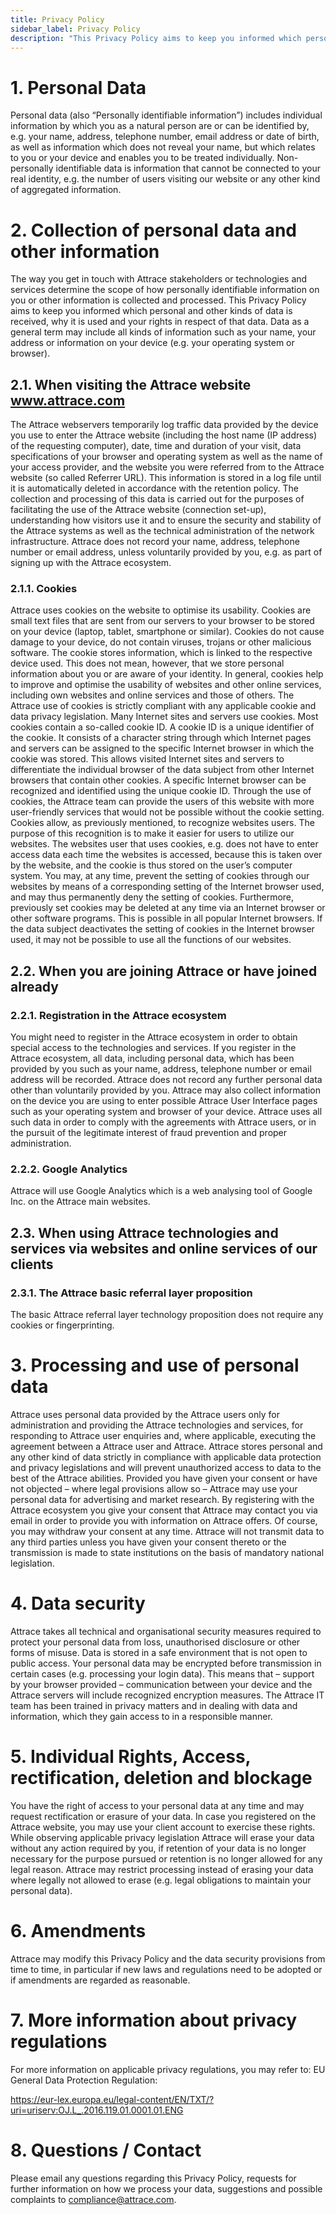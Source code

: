 ```yaml
---
title: Privacy Policy
sidebar_label: Privacy Policy
description: "This Privacy Policy aims to keep you informed which personal and other kinds of data is received, why it is used and your rights in respect of that data"
---
```


# 1. Personal Data

Personal data (also “Personally identifiable information”) includes individual information by which you as a natural person are or can be identified by, e.g. your name, address, telephone number, email address or date of birth, as well as information which does not reveal your name, but which relates to you or your device and enables you to be treated individually. Non-personally identifiable data is information that cannot be connected to your real identity, e.g. the number of users visiting our website or any other kind of aggregated information.

# 2. Collection of personal data and other information

The way you get in touch with Attrace stakeholders or technologies and services determine the scope of how personally identifiable information on you or other information is collected and processed. This Privacy Policy aims to keep you informed which personal and other kinds of data is received, why it is used and your rights in respect of that data. Data as a general term may include all kinds of information such as your name, your address or information on your device (e.g. your operating system or browser).

## 2.1. When visiting the Attrace website www.attrace.com

The Attrace webservers temporarily log traffic data provided by the device you use to enter the Attrace website (including the host name (IP address) of the requesting computer), date, time and duration of your visit, data specifications of your browser and operating system as well as the name of your access provider, and the website you were referred from to the Attrace website (so called Referrer URL). This information is stored in a log file until it is automatically deleted in accordance with the retention policy. The collection and processing of this data is carried out for the purposes of facilitating the use of the Attrace website (connection set-up), understanding how visitors use it and to ensure the security and stability of the Attrace systems as well as the technical administration of the network infrastructure. Attrace does not record your name, address, telephone number or email address, unless voluntarily provided by you, e.g. as part of signing up with the Attrace ecosystem.

### 2.1.1. Cookies

Attrace uses cookies on the website to optimise its usability. Cookies are small text files that are sent from our servers to your browser to be stored on your device (laptop, tablet, smartphone or similar). Cookies do not cause damage to your device, do not contain viruses, trojans or other malicious software. The cookie stores information, which is linked to the respective device used. This does not mean, however, that we store personal information about you or are aware of your identity. In general, cookies help to improve and optimise the usability of websites and other online services, including own websites and online services and those of others. The Attrace use of cookies is strictly compliant with any applicable cookie and data privacy legislation. Many Internet sites and servers use cookies. Most cookies contain a so-called cookie ID. A cookie ID is a unique identifier of the cookie. It consists of a character string through which Internet pages and servers can be assigned to the specific Internet browser in which the cookie was stored. This allows visited Internet sites and servers to differentiate the individual browser of the data subject from other Internet browsers that contain other cookies. A specific Internet browser can be recognized and identified using the unique cookie ID. Through the use of cookies, the Attrace team can provide the users of this website with more user-friendly services that would not be possible without the cookie setting. Cookies allow, as previously mentioned, to recognize websites users. The purpose of this recognition is to make it easier for users to utilize our websites. The websites user that uses cookies, e.g. does not have to enter access data each time the websites is accessed, because this is taken over by the website, and the cookie is thus stored on the user’s computer system. You may, at any time, prevent the setting of cookies through our websites by means of a corresponding setting of the Internet browser used, and may thus permanently deny the setting of cookies. Furthermore, previously set cookies may be deleted at any time via an Internet browser or other software programs. This is possible in all popular Internet browsers. If the data subject deactivates the setting of cookies in the Internet browser used, it may not be possible to use all the functions of our websites.

## 2.2. When you are joining Attrace or have joined already

### 2.2.1. Registration in the Attrace ecosystem

You might need to register in the Attrace ecosystem in order to obtain special access to the technologies and services. If you register in the Attrace ecosystem, all data, including personal data, which has been provided by you such as your name, address, telephone number or email address will be recorded. Attrace does not record any further personal data other than voluntarily provided by you. Attrace may also collect information on the device you are using to enter possible Attrace User Interface pages such as your operating system and browser of your device. Attrace uses all such data in order to comply with the agreements with Attrace users, or in the pursuit of the legitimate interest of fraud prevention and proper administration.

### 2.2.2. Google Analytics

Attrace will use Google Analytics which is a web analysing tool of Google Inc. on the Attrace main websites.

## 2.3. When using Attrace technologies and services via websites and online services of our clients

### 2.3.1. The Attrace basic referral layer proposition

The basic Attrace referral layer technology proposition does not require any cookies or fingerprinting.

# 3. Processing and use of personal data

Attrace uses personal data provided by the Attrace users only for administration and providing the Attrace technologies and services, for responding to Attrace user enquiries and, where applicable, executing the agreement between a Attrace user and Attrace. Attrace stores personal and any other kind of data strictly in compliance with applicable data protection and privacy legislations and will prevent unauthorized access to data to the best of the Attrace abilities. Provided you have given your consent or have not objected – where legal provisions allow so – Attrace may use your personal data for advertising and market research. By registering with the Attrace ecosystem you give your consent that Attrace may contact you via email in order to provide you with information on Attrace offers. Of course, you may withdraw your consent at any time. Attrace will not transmit data to any third parties unless you have given your consent thereto or the transmission is made to state institutions on the basis of mandatory national legislation.

# 4. Data security

Attrace takes all technical and organisational security measures required to protect your personal data from loss, unauthorised disclosure or other forms of misuse. Data is stored in a safe environment that is not open to public access. Your personal data may be encrypted before transmission in certain cases (e.g. processing your login data). This means that – support by your browser provided – communication between your device and the Attrace servers will include recognized encryption measures. The Attrace IT team has been trained in privacy matters and in dealing with data and information, which they gain access to in a responsible manner.

# 5. Individual Rights, Access, rectification, deletion and blockage

You have the right of access to your personal data at any time and may request rectification or erasure of your data. In case you registered on the Attrace website, you may use your client account to exercise these rights. While observing applicable privacy legislation Attrace will erase your data without any action required by you, if retention of your data is no longer necessary for the purpose pursued or retention is no longer allowed for any legal reason. Attrace may restrict processing instead of erasing your data where legally not allowed to erase (e.g. legal obligations to maintain your personal data).

# 6. Amendments

Attrace may modify this Privacy Policy and the data security provisions from time to time, in particular if new laws and regulations need to be adopted or if amendments are regarded as reasonable.

# 7. More information about privacy regulations

For more information on applicable privacy regulations, you may refer to: EU General Data Protection Regulation: 

https://eur-lex.europa.eu/legal-content/EN/TXT/?uri=uriserv:OJ.L_.2016.119.01.0001.01.ENG

# 8. Questions / Contact

Please email any questions regarding this Privacy Policy, requests for further information on how we process your data, suggestions and possible complaints to compliance@attrace.com.